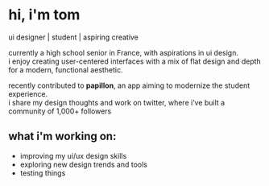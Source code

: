# hi, i'm tom

ui designer | student | aspiring creative

currently a high school senior in France, with aspirations in ui design.  
i enjoy creating user-centered interfaces with a mix of flat design and depth for a modern, functional aesthetic.

recently contributed to **papillon**, an app aiming to modernize the student experience.  
i share my design thoughts and work on twitter, where i’ve built a community of 1,000+ followers

## what i'm working on:
- improving my ui/ux design skills
- exploring new design trends and tools
- testing things
